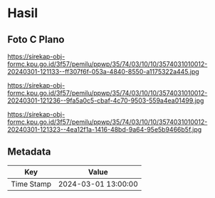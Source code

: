 # Hasil

## Foto C Plano

https://sirekap-obj-formc.kpu.go.id/3f57/pemilu/ppwp/35/74/03/10/10/3574031010012-20240301-121133--ff307f6f-053a-4840-8550-a1175322a445.jpg

https://sirekap-obj-formc.kpu.go.id/3f57/pemilu/ppwp/35/74/03/10/10/3574031010012-20240301-121236--9fa5a0c5-cbaf-4c70-9503-559a4ea01499.jpg

https://sirekap-obj-formc.kpu.go.id/3f57/pemilu/ppwp/35/74/03/10/10/3574031010012-20240301-121323--4ea12f1a-1416-48bd-9a64-95e5b9466b5f.jpg


## Metadata

| Key        | Value               |
| ---------- | ------------------- |
| Time Stamp | 2024-03-01 13:00:00 |



